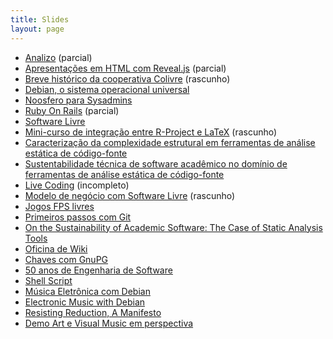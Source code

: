 ```yaml
---
title: Slides
layout: page
---
```


* [Analizo](/analizo) (parcial)
* [Apresentações em HTML com Reveal.js](/apresentacoes-com-revealjs) (parcial)
* [Breve histórico da cooperativa Colivre](/colivre) (rascunho)
* [Debian, o sistema operacional universal](/debian)
* [Noosfero para Sysadmins](/noosfero)
* [Ruby On Rails](/ruby-on-rails) (parcial)
* [Software Livre](/software-livre)
* [Mini-curso de integração entre R-Project e LaTeX](/integracao-r-project-latex) (rascunho)
* [Caracterização da complexidade estrutural em ferramentas de análise estática de código-fonte](/caracterizacao-analise-estatica)
* [Sustentabilidade técnica de software acadêmico no domínio de ferramentas de análise estática de código-fonte](/sustentabilidade-software-academico)
* [Live Coding](/live-coding) (incompleto)
* [Modelo de negócio com Software Livre](/negocios-com-software-livre) (rascunho)
* [Jogos FPS livres](/jogos-fps-livres)
* [Primeiros passos com Git](/git)
* [On the Sustainability of Academic Software: The Case of Static Analysis Tools](/sustainability-academic-software)
* [Oficina de Wiki](/wiki)
* [Chaves com GnuPG](/gnupg)
* [50 anos de Engenharia de Software](/50-anos-de-engenharia-de-software)
* [Shell Script](/shell-script)
* [Música Eletrônica com Debian](/musica-eletronica-com-debian)
* [Electronic Music with Debian](/electronic-music-with-debian)
* [Resisting Reduction, A Manifesto](/resisting-reduction-manifesto)
* [Demo Art e Visual Music em perspectiva](/demoart-visualmusic)
